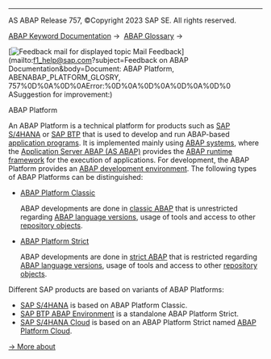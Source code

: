   

* * *

AS ABAP Release 757, ©Copyright 2023 SAP SE. All rights reserved.

[ABAP Keyword Documentation](javascript:call_link\('abenabap.htm'\)) →  [ABAP Glossary](javascript:call_link\('abenabap_glossary.htm'\)) → 

 [![](Mail.gif?object=Mail.gif&sap-language=EN "Feedback mail for displayed topic") Mail Feedback](mailto:f1_help@sap.com?subject=Feedback on ABAP Documentation&body=Document: ABAP Platform, ABENABAP_PLATFORM_GLOSRY, 757%0D%0A%0D%0AError:%0D%0A%0D%0A%0D%0A%0D%0
ASuggestion for improvement:)

ABAP Platform

An ABAP Platform is a technical platform for products such as [SAP S/4HANA](javascript:call_link\('abensap_s4hana_glosry.htm'\) "Glossary Entry") or [SAP BTP](javascript:call_link\('abensap_btp_glosry.htm'\) "Glossary Entry") that is used to develop and run ABAP-based [application programs](javascript:call_link\('abenapplication_program_glosry.htm'\) "Glossary Entry"). It is implemented mainly using [ABAP systems](javascript:call_link\('abenabap_system_glosry.htm'\) "Glossary Entry"), where the [Application Server ABAP (AS ABAP)](javascript:call_link\('abenas_abap_glosry.htm'\) "Glossary Entry") provides the [ABAP runtime framework](javascript:call_link\('abenabap_runtime_frmwk_glosry.htm'\) "Glossary Entry") for the execution of applications. For development, the ABAP Platform provides an [ABAP development environment](javascript:call_link\('abenabap_dev_envir_glosry.htm'\) "Glossary Entry"). The following types of ABAP Platforms can be distinguished:

-   [ABAP Platform Classic](javascript:call_link\('abenabap_platform_classic_glosry.htm'\) "Glossary Entry")
    
    ABAP developments are done in [classic ABAP](javascript:call_link\('abenclassic_abap_glosry.htm'\) "Glossary Entry") that is unrestricted regarding [ABAP language versions](javascript:call_link\('abenabap_version_glosry.htm'\) "Glossary Entry"), usage of tools and access to other [repository objects](javascript:call_link\('abenrepository_object_glosry.htm'\) "Glossary Entry").
    
-   [ABAP Platform Strict](javascript:call_link\('abenabap_platform_strict_glosry.htm'\) "Glossary Entry")
    
    ABAP developments are done in [strict ABAP](javascript:call_link\('abenstrict_abap_glosry.htm'\) "Glossary Entry") that is restricted regarding [ABAP language versions](javascript:call_link\('abenabap_version_glosry.htm'\) "Glossary Entry"), usage of tools and access to other [repository objects](javascript:call_link\('abenrepository_object_glosry.htm'\) "Glossary Entry").
    

Different SAP products are based on variants of ABAP Platforms:

-   [SAP S/4HANA](javascript:call_link\('abensap_s4hana_glosry.htm'\) "Glossary Entry") is based on ABAP Platform Classic.
-   [SAP BTP ABAP Environment](javascript:call_link\('abensap_btp_abap_env_glosry.htm'\) "Glossary Entry") is a standalone ABAP Platform Strict.
-   [SAP S/4HANA Cloud](javascript:call_link\('abensap_s4hana_cloud_glosry.htm'\) "Glossary Entry") is based on an ABAP Platform Strict named [ABAP Platform Cloud](javascript:call_link\('abenabap_platform_cloud_glosry.htm'\) "Glossary Entry").

[→ More about](javascript:call_link\('abenabap_platform.htm'\))